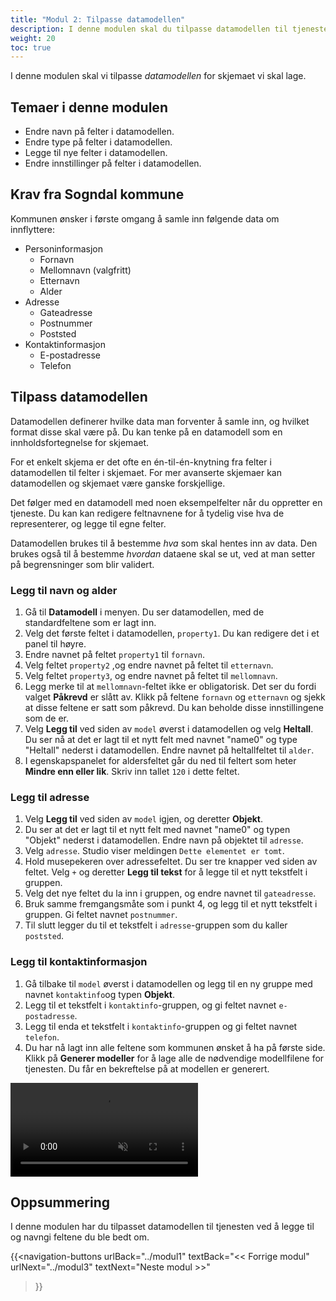 ```yaml
---
title: "Modul 2: Tilpasse datamodellen"
description: I denne modulen skal du tilpasse datamodellen til tjenesten.
weight: 20
toc: true
---
```


I denne modulen skal vi tilpasse _datamodellen_ for skjemaet vi skal lage.

## Temaer i denne modulen
- Endre navn på felter i datamodellen.
- Endre type på felter i datamodellen.
- Legge til nye felter i datamodellen.
- Endre innstillinger på felter i datamodellen.

## Krav fra Sogndal kommune
Kommunen ønsker i første omgang å samle inn følgende data om innflyttere:
- Personinformasjon
  - Fornavn
  - Mellomnavn (valgfritt)
  - Etternavn
  - Alder
- Adresse
  - Gateadresse
  - Postnummer
  - Poststed
- Kontaktinformasjon
  - E-postadresse
  - Telefon

## Tilpass datamodellen
Datamodellen definerer hvilke data man forventer å samle inn, og hvilket format disse skal være på. 
Du kan tenke på en datamodell som en innholdsfortegnelse for skjemaet.

For et enkelt skjema er det ofte en én-til-én-knytning fra felter i datamodellen til felter i skjemaet. For mer avanserte
skjemaer kan datamodellen og skjemaet være ganske forskjellige.

Det følger med en datamodell med noen eksempelfelter når du oppretter en tjeneste. Du kan kan redigere feltnavnene
for å tydelig vise hva de representerer, og legge til egne felter.

Datamodellen brukes til å bestemme _hva_ som skal hentes inn av data. Den brukes også til å bestemme _hvordan_ dataene
skal se ut, ved at man setter på begrensninger som blir validert.

### Legg til navn og alder
1. Gå til **Datamodell** i menyen. Du ser datamodellen, med de standardfeltene som er lagt inn.
2. Velg det første feltet i datamodellen, `property1`. Du kan redigere det i et panel til høyre.
3. Endre navnet på feltet `property1` til `fornavn`.
4. Velg feltet `property2` ,og endre navnet på feltet til `etternavn`.
5. Velg feltet `property3`, og endre navnet på feltet til `mellomnavn`.
6. Legg merke til at `mellomnavn`-feltet ikke er obligatorisk. Det ser du fordi valget **Påkrevd** er slått av. Klikk på feltene 
    `fornavn` og `etternavn` og sjekk at disse feltene er satt som påkrevd. Du kan beholde disse innstillingene som de er.
7. Velg **Legg til** ved siden av `model` øverst i datamodellen og velg **Heltall**.
Du ser nå at det er lagt til et nytt felt med navnet "name0" og type "Heltall" nederst i datamodellen. Endre navnet på heltallfeltet til `alder`.
9. I egenskapspanelet for aldersfeltet går du ned til feltert som heter **Mindre enn eller lik**. Skriv inn tallet `120` i dette feltet.

### Legg til adresse
1. Velg **Legg til** ved siden av `model` igjen, og deretter **Objekt**.
2. Du ser at det er lagt til et nytt felt med navnet "name0" og typen "Objekt" nederst i datamodellen. Endre navn på objektet til `adresse`.
3. Velg `adresse`. Studio viser meldingen `Dette elementet er tomt`.
4. Hold musepekeren over adressefeltet. Du ser tre knapper ved siden av feltet. Velg `+` og deretter **Legg til tekst** for å legge til et nytt tekstfelt i gruppen.
5. Velg det nye feltet du la inn i gruppen, og endre navnet til `gateadresse`.
6. Bruk samme fremgangsmåte som i punkt 4, og legg til et nytt tekstfelt i gruppen. Gi feltet navnet `postnummer`.
7. Til slutt legger du til et tekstfelt i `adresse`-gruppen som du kaller `poststed`.

### Legg til kontaktinformasjon
1. Gå tilbake til `model` øverst i datamodellen og legg til en ny gruppe med navnet `kontaktinfo`og typen **Objekt**.
2. Legg til et tekstfelt i `kontaktinfo`-gruppen, og gi feltet navnet `e-postadresse`.
3. Legg til enda et tekstfelt i `kontaktinfo`-gruppen og gi feltet navnet `telefon`.
4. Du har nå lagt inn alle feltene som kommunen ønsket å ha på første side. Klikk på **Generer modeller** for å lage alle de nødvendige
    modellfilene for tjenesten. Du får en bekreftelse på at modellen er generert.

<video autoplay loop controls muted src="./create-datamodel.mp4">Nettleseren din støtter ikke videoavspilling.</video>

## Oppsummering
I denne modulen har du tilpasset datamodellen til tjenesten ved å legge til og navngi feltene du ble bedt om.

{{<navigation-buttons
  urlBack="../modul1"
  textBack="<< Forrige modul"
  urlNext="../modul3"
  textNext="Neste modul >>"
>}}
